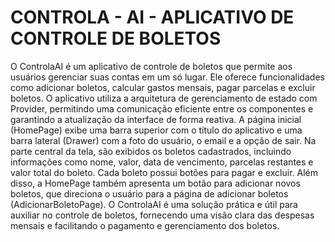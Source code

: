 # CONTROLA - AI - APLICATIVO DE CONTROLE DE BOLETOS

  O ControlaAI é um aplicativo de controle de boletos que permite aos usuários gerenciar suas contas em um só lugar. Ele oferece funcionalidades como adicionar boletos, calcular gastos mensais, pagar parcelas e excluir boletos.
O aplicativo utiliza a arquitetura de gerenciamento de estado com Provider, permitindo uma comunicação eficiente entre os componentes e garantindo a atualização da interface de forma reativa.
  A página inicial (HomePage) exibe uma barra superior com o título do aplicativo e uma barra lateral (Drawer) com a foto do usuário, o email e a opção de sair. Na parte central da tela, são exibidos os boletos cadastrados, incluindo informações como nome, valor, data de vencimento, parcelas restantes e valor total do boleto. Cada boleto possui botões para pagar e excluir.
Além disso, a HomePage também apresenta um botão para adicionar novos boletos, que direciona o usuário para a página de adicionar boletos (AdicionarBoletoPage).
  O ControlaAI é uma solução prática e útil para auxiliar no controle de boletos, fornecendo uma visão clara das despesas mensais e facilitando o pagamento e gerenciamento dos boletos.
